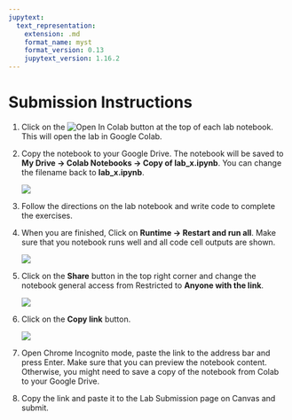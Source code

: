 ```yaml
---
jupytext:
  text_representation:
    extension: .md
    format_name: myst
    format_version: 0.13
    jupytext_version: 1.16.2
---
```


# Submission Instructions

<!-- <iframe width="800" height="480" src="https://www.youtube.com/embed/f9Sh8XYrP2Y?si=BZW6Dnh0alyKEH_s" title="YouTube video player" frameborder="0" allow="accelerometer; autoplay; clipboard-write; encrypted-media; gyroscope; picture-in-picture; web-share" referrerpolicy="strict-origin-when-cross-origin" allowfullscreen></iframe> -->

1. Click on the ![Open In Colab](https://colab.research.google.com/assets/colab-badge.svg) button at the top of each lab notebook. This will open the lab in Google Colab.
2. Copy the notebook to your Google Drive. The notebook will be saved to **My Drive -> Colab Notebooks -> Copy of lab_x.ipynb**. You can change the filename back to **lab_x.ipynb**.

   ![](https://i.imgur.com/1bxdiTz.png)

3. Follow the directions on the lab notebook and write code to complete the exercises.
4. When you are finished, Click on **Runtime -> Restart and run all**. Make sure that you notebook runs well and all code cell outputs are shown.

   ![](https://i.imgur.com/6juNLRG.png)

5. Click on the **Share** button in the top right corner and change the notebook general access from Restricted to **Anyone with the link**.

   ![](https://i.imgur.com/FmNZSdx.png)

6. Click on the **Copy link** button.

   ![](https://i.imgur.com/3v1DNoj.png)

7. Open Chrome Incognito mode, paste the link to the address bar and press Enter. Make sure that you can preview the notebook content. Otherwise, you might need to save a copy of the notebook from Colab to your Google Drive.
8. Copy the link and paste it to the Lab Submission page on Canvas and submit.

